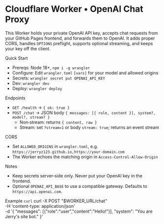 Cloudflare Worker • OpenAI Chat Proxy
=====================================

This Worker holds your private OpenAI API key, accepts chat requests from your GitHub Pages frontend, and forwards them to OpenAI. It adds proper CORS, handles `OPTIONS` preflight, supports optional streaming, and keeps your key off the client.

Quick Start
- Prereqs: Node 18+, `npm i -g wrangler`
- Configure: Edit `wrangler.toml` `[vars]` for your model and allowed origins
- Secrets: `wrangler secret put OPENAI_API_KEY`
- Dev: `wrangler dev`
- Deploy: `wrangler deploy`

Endpoints
- `GET /health` → `{ ok: true }`
- `POST /chat` → JSON body `{ messages: [{ role, content }], system?, model?, stream? }`
  - Non‑stream: returns `{ content, raw }`
  - Stream: set `?stream=1` or body `stream: true`; returns an event stream

CORS
- Set `ALLOWED_ORIGINS` in `wrangler.toml`, e.g. `https://jerryz123.github.io,https://your-domain.com`
- The Worker echoes the matching origin in `Access-Control-Allow-Origin`

Notes
- Keep secrets server‑side only. Never put your OpenAI key in the frontend.
- Optional `OPENAI_API_BASE` to use a compatible gateway. Defaults to `https://api.openai.com`.

Example `curl`
curl -X POST "$WORKER_URL/chat" \
  -H 'content-type: application/json' \
  -d '{
    "messages": [{"role":"user","content":"Hello!"}],
    "system": "You are Jerry\'s site bot."
  }'
